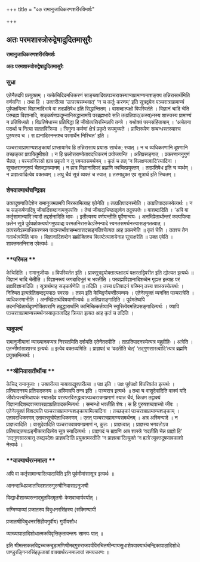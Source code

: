 +++
title = "०७ रामानुजाधिकरणशरीरविमर्शः"

+++


## अतः परमशास्त्रोरुद्वेषादुदितमासुरैः

**रामानुजाधिकरणशरीरविमर्शः**

**अतः परमशास्त्रोरुद्वेषादुदितमासुरैः**

### **सुधा**

एतेनैतदपि प्रत्युक्तम् । यत्केचिदिदमधिकरणं साङ्ख्यादिवत्पञ्चरात्रस्याप्यप्रामाण्यमाशङ्क्य तन्निरासार्थमिति वर्णयन्ति । तथा हि । उक्तरीत्या ‘उत्पत्त्यसम्भवात्’ ‘न च कर्तुः करणम्’ इति सूत्रद्वयेन पञ्चरात्राप्रामाण्यं पूर्वपक्षयित्वा विज्ञानादिभावे वा तदप्रतिषेध इति सिद्धान्तितम् । वाशब्दात्पक्षो विपरिवर्तते । विज्ञानं चादि चेति परम्ब्रह्म विज्ञानादि, सङ्कर्षणप्रद्युम्नानिरुद्धानामपि परब्रह्मभावे सति तत्प्रतिपाद(कस्य)नस्य शास्त्रस्य प्रामाण्यं न प्रतिषिध्यते । विप्रतिषेधाच्च प्रतिषिद्धा हि जीवोत्पत्तिरस्मिन्नपि तन्त्रे । यथोक्तं परमसंहितायाम् । ‘अचेतना परार्था च नित्या सततविक्रिया । त्रिगुणा कर्मणां क्षेत्रं प्रकृते रूपमुच्यते । प्राप्तिरूपेण सम्बन्धस्तस्याश्च पुरुषस्य च । स ह्यनादिरनन्तश्च परमार्थेन निश्चित’ इति ।

पञ्चरात्राप्रामाण्यशङ्कायां प्राप्तायामेव हि तन्निरासाय प्रयासः सार्थक; स्यात् । न च व्यधिकरणानि दूषणानि तच्छङ्कां प्रापयितुमीशते । न हि छलोत्तराण्येतावदधिकरणं प्रयोजयन्ति । अतिप्रसङ्गात् । प्रकरणाननुगुणं चैतत् । परमतनिरासो ह्यत्र प्रकृतो न तु स्वमतसमर्थनम् । कृतं च तत् ‘न विलक्षणत्वादि’त्यादिना । सूत्राक्षराननुरूपं चैतव्द्याख्यानम् । न ह्यत्र विज्ञानादिपदं ब्रह्मणि क्वचित्प्रयुक्तम् । तदप्रतिषेध इति च व्यर्थम् । न प्राज्ञत्वादित्येव वक्तव्यम् । लघु चैवं सूत्रं व्यक्तं च स्यात् ॥ तस्मादुक्त एव सूत्रार्थ इति स्थितम् ।

### **शेषवाक्यार्थचन्द्रिका**

उक्तदूषणातिदेशेन रामानुजमतमपि निरस्तमित्याह एतेनेति ॥ तत्प्रतिपादनस्येति । तत्प्रतिपादकस्येत्यर्थः । न च सङ्कर्षणादिषु जीवादिशब्दानामनुपपत्तिः । तेषां जीवाद्यधिष्ठातृत्वेन तदुपपत्तेः ॥ वाशब्दादिति । ‘अपि वा कर्तृसामान्यादि’त्यादौ तद्दर्शनादिति भावः । इतीत्यस्य वर्णयन्तीति पूर्वेणान्वयः । अनभिप्रेतार्थान्तरं कल्पयित्वा छलेन सूत्रे पूर्वपक्षोक्त्ययोगमुपपाद्य परमतनिरासकेऽस्मिन्पादे स्वमतसमर्थनस्यासङ्गतत्वात् । तत्परत्वेऽस्याधिकरणस्य पादान्तर्भावासम्भवात्तदसङ्गतिश्चेत्यत आह प्रकरणेति ॥ कृतं चेति । ततश्च तेन गतार्थत्वमिति भावः । विज्ञानादिशब्देन ब्रह्मोक्तिश्च क्लिष्टेत्याशयेनाह सूत्राक्षरेति ॥ उक्त एवेति । शाक्तमतनिरास एवेत्यर्थः ।

### **परिमल **

केचिदिति । रामानुजीयाः ॥ विपरिवर्तत इति । प्राक्सूत्रद्वयोक्तात्पक्षादयं पक्षस्तद्विपरीत इति द्योत्यत इत्यर्थः ॥ विज्ञानं चादि चेतीति । विज्ञानरूपं जगदादिभूतं च भवतीति । परब्रह्मविज्ञानादिशब्देन गृह्यत इत्याह परं ब्रह्मविज्ञानादिति । सूत्रार्थमाह सङ्कर्षणेति ॥ तदिति । तस्य प्रतिपादनं यस्मिन् तस्य शास्त्रस्येत्यर्थः । निश्चित इत्यत्रेतिशब्दद्वयपाठः स्वरसः । तस्य इति केचिद्वर्णयन्तीत्यन्वयः । एतेनेत्युक्तं व्यनक्ति पञ्चरात्रेति । व्यधिकरणानीति । अनभिप्रेतार्थविषयाणीत्यर्थः ॥ अतिप्रसङ्गादिति । पूर्वमतेष्वपि तदनभिप्रेतार्थदूषणोक्तिपराणि तदुद्धारार्थानि कानिचित्कर्तव्यानि स्युरित्येवमतिप्रसङ्गादित्यर्थः । क्वापि पञ्चरात्रप्रामाण्यसमर्थनस्याकृतत्वदिह क्रियत इत्यत आह कृतं च तदिति ।

### **यादुपत्यं**

रामानुजीयानां व्याख्यानमप्यत्र निरस्तमिति दर्शयति एतेनैतदपीति । तत्प्रतिपादनस्येत्यत्र बहुव्रीहिः । अत्रेति । एतन्मीमांसाशास्त्र इत्यर्थः ॥ इत्येव वक्तव्यमिति । प्राज्ञपदं च ‘वदतीति चेत्’ ‘तद्गुणसारत्वादि’त्यत्र ब्रह्मणि प्रयुक्तमित्यर्थः ।

### **श्रीनिवासतीर्थीया **

केचिद् रामानुजाः । उक्तरीत्या मायावाद्युक्तरीत्या ॥ पक्ष इति । पक्षः पूर्वपक्षो विपरिवर्तत इत्यर्थः । प्रतिपादनस्य प्रतिपादकस्य ॥ अस्मिन्नपि तन्त्र इति । पञ्चरात्र इत्यर्थः ॥ तथा च वासुदेवादिति वाक्यं यदि जीवोत्पत्त्यभिधायकं स्यात्तदैव परस्परविरुद्धत्वात्पञ्चरात्रमप्रमाणं स्यान्न चैवं, किन्नम तद्वाक्यं विज्ञानादिशब्दवाच्यपरब्रह्मप्रतिपादकमित्यर्थः । सम्बन्धो भवतीति शेषः। स हि पुरुषशब्दवाच्यो जीवः । एतेनेत्युक्तं विशदयति पञ्चरात्राप्रामाण्यशङ्कायामित्यादिना । तच्छङ्कां पञ्चरात्राप्रामाण्यशङ्काम् । एतावदधिकरणम् एतावत्सूत्रोपेताधिकरणम् । एतत् पञ्चरात्रप्रामाण्यसमर्थनम् । अत्र अस्मिन्पादे । न प्राज्ञत्वादिति । वासुदेवादिति पञ्चरात्रवाक्यमप्रमाणं न, कुतः । प्राज्ञत्वात् । प्राज्ञस्य भगवतोऽत्र प्रतिपाद्यतयाऽङ्गीकारादित्येव सूत्र स्यादित्यर्थः । प्राज्ञपदं च ब्रह्मणि अत्र शास्त्रे ‘वदतीति चेन्न प्राज्ञो हि’ ‘तद्गुणसारत्वात्तु तव्द्यपदेशः प्राज्ञवदि’ति प्रयुक्तमस्तीति ‘न प्राज्ञत्वा’दित्युक्ते ‘न ह्यत्रे’त्युक्तदूषणावकाशो नेत्यर्थः ।

### **वाक्यार्थरत्नमाला **

अपि वा कर्तृसामान्यादित्यादाविति इति पूर्वमीमांसासूत्र इत्यर्थः ॥

आनन्दाब्धिप्रजातत्रिदशतरुगुरुश्रीनिवासाऽनुजश्री

विद्याधीशाख्यरत्नाद्भुतविदमृतगोः केशवाचार्यवर्यात् ।

रुग्मिण्याय्यां प्रजातस्य विबुधनरसिंहस्य (रुक्मिण्यायी

प्रजातश्रीविबुधनरसिंहीयगुर्वीय) गुर्वीयसौध

व्याख्यापाठादिशोधात्मकविवृत्तिकृतावन्तगः सामयः पात् ॥

इति श्रीमत्सकलविद्वच्चक्रचूडामणिश्रीमद्गुरुराजवर्यविरचितश्रीन्यायसुधाशेषवाक्यार्थचन्द्रिकापाठादिशोधे पाण्डुरङ्गिनरसिंहकृतायां वाक्यार्थरत्नमालायां समयचरणः ॥

